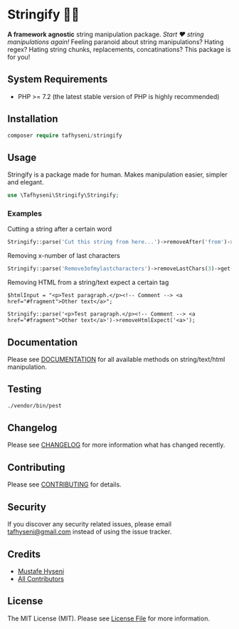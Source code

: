 # Stringify 👨‍🎨

**A framework agnostic** string manipulation package. *Start ❤️ string manipulations again!*
Feeling paranoid about string manipulations? Hating regex? Hating string chunks, replacements, concatinations? This package is for you!

## System Requirements

- PHP >= 7.2 (the latest stable version of PHP is highly recommended)



## Installation

~~~php
composer require tafhyseni/stringify
~~~



## Usage

Stringify is a package made for human. Makes manipulation easier, simpler and elegant.

~~~php
use \Tafhyseni\Stringify\Stringify;
~~~



### Examples

Cutting a string after a certain word

~~~php
Stringify::parse('Cut this string from here...')->removeAfter('from')->get();
~~~

Removing x-number of last characters

~~~php
Stringify::parse('Remove3ofmylastcharacters')->removeLastChars(3)->get();
~~~

Removing HTML from a string/text expect a certain tag

~~~php+HTML
$htmlInput = "<p>Test paragraph.</p><!-- Comment --> <a href="#fragment">Other text</a>";

Stringify::parse('<p>Test paragraph.</p><!-- Comment --> <a href="#fragment">Other text</a>')->removeHtmlExpect('<a>');
~~~



## Documentation

Please see [DOCUMENTATION](DOCUMENTATION.md) for all available methods on string/text/html manipulation.



## Testing

~~~bash
./vendor/bin/pest
~~~



## Changelog

Please see [CHANGELOG](CHANGELOG.md) for more information what has changed recently.



## Contributing

Please see [CONTRIBUTING](CONTRIBUTING.md) for details.



## Security

If you discover any security related issues, please email tafhyseni@gmail.com instead of using the issue tracker.



## Credits

- [Mustafe Hyseni](https://github.com/tafhyseni)
- [All Contributors](../../contributors)



## License

The MIT License (MIT). Please see [License File](https://github.com/spatie/laravel-backup/blob/master/LICENSE.md) for more information.